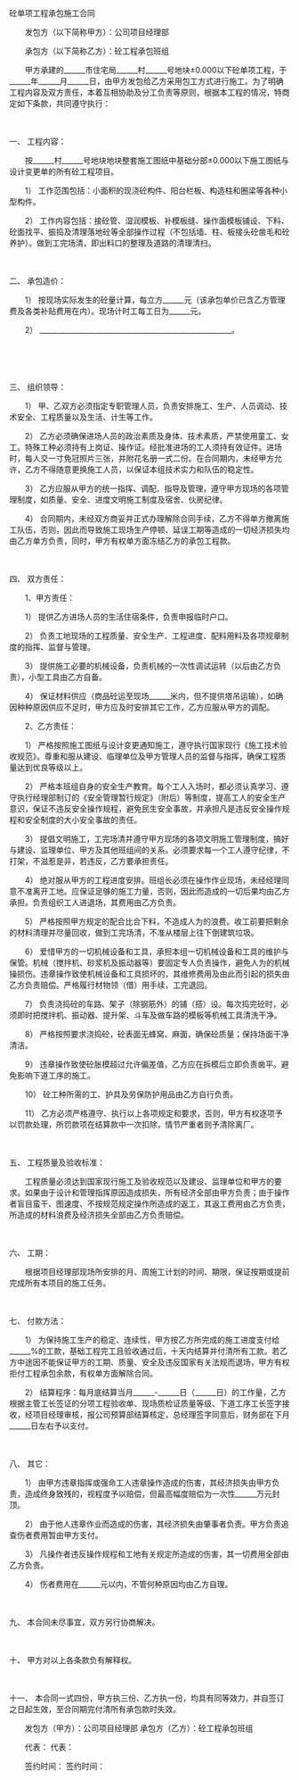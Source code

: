 



砼单项工程承包施工合同



 

　　发包方（以下简称甲方）：公司项目经理部

　　承包方（以下简称乙方）：砼工程承包班组　　

　　甲方承建的______市住宅局______村______号地块±0.000以下砼单项工程，于______年______月______日，由甲方发包给乙方采用包工方式进行施工。为了明确工程内容及双方责任，本着互相协助及分工负责等原则，根据本工程的情况，特商定如下条款，共同遵守执行：

　　

一、
工程内容：　　

　　按______村______号地块地块整套施工图纸中基础分部±0.000以下施工图纸与设计变更单的所有砼工程项目。　　

　　1） 工作范围包括：小面积的现浇砼构件、阳台栏板、构造柱和圈梁等各种小型构件。　　

　　2） 工作内容包括：接砼管、湿润模板、补模板缝、操作面模板铺设、下料、砼面找平、振捣及清理落地砼等全部操作过程（不包括墙、柱、板接头砼凿毛和砼养护）。做到工完场清，即出料口的整理及道路的清理清扫。

　　

二、
承包造价：　　

　　1） 按现场实际发生的砼量计算，每立方______元（该承包单价已含乙方管理费及各类补贴费用在内）。现场计时工每工日为______元。　　

　　2） ______________________________________________________。

　　

　　

三、
组织领导：　　

　　1） 甲、乙双方必须指定专职管理人员，负责安排施工、生产、人员调动、技术安全、工程质量以及生活、计生等工作。　　

　　2） 乙方必须确保进场人员的政治素质及身体、技术素质，严禁使用童工、女工。特殊工种必须持有上岗证、操作证。经批准进场的工人须持有效证件。进场时，每人交一寸免冠照片三张，并附花名册一式二份。在合同期内，未经甲方允许，乙方不得随意更换施工人员，以保证本组技术实力和队伍的稳定性。　　

　　3） 乙方应服从甲方的统一指挥、调配、指导及管理，遵守甲方现场的各项管理制度，如质量、安全、进度文明施工制度及宿舍、伙房纪律。　　

　　4） 合同期内，未经双方商妥并正式办理解除合同手续，乙方不得单方撤离施工队伍，否则，因此而导致施工现场生产停顿、延误工期等造成的一切经济损失均由乙方单方负责，同时，甲方有权单方面冻结乙方的承包工程款。

　　

四、
双方责任：　　

　　1、甲方责任：　　

　　1） 提供乙方进场人员的生活住宿条件，负责申报临时户口。　　

　　2） 负责工地现场的工程质量、安全生产、工程进度、配料用料及各项规章制度的指挥、监督与管理。　　

　　3） 提供施工必要的机械设备，负责机械的一次性调试运转（以后由乙方负责），小型工具由乙方自备。　　

　　4） 保证材料供应（商品砼运至现场______米内，但不提供塔吊运输），如确因种种原因供应不足时，甲方应及时安排其它工作，乙方应服从甲方的调配。　　

　　2、乙方责任：　　

　　1） 严格按照施工图纸与设计变更通知施工，遵守执行国家现行《施工技术验收规范》。尊重和服从建设、临理单位及甲方管理人员的监督与指挥，确保工程质量达到优良等级以上。

　　2） 严格本班组自身的安全生产教育。每个工人入场时，都必须认真学习、遵守执行经理部制订的《安全管理暂行规定》（附后）等制度，提高工人的安全生产意识，保证不违反安全操作规程，避免民生安全事故，并承担凡是违反安全操作规程和安全制度的大小安全事故的责任。　　

　　3） 提倡文明施工，工完场清并遵守甲方现场的各项文明施工管理制度，搞好与建设、监理单位、甲方及其他班组间的关系。必须要求每一个工人遵守纪律，不打架，不滋惹是非，若违反，乙方要承担责任。　　

　　4） 绝对服从甲方的工程进度安排。班组长必须在操作作业现场，未经经理同意不准离开工地。应保证足够的施工力量，否则，因此而造成的一切后果均由乙方承担。负责组织工人进退场，其费用由乙方负责。　　

　　5） 严格按照甲方规定的配合比合下料，不造成人为的浪费。收工前要把剩余的材料清理并尽量回收，做到工完场清，不准从楼层上往下倒建筑垃圾。　　

　　6） 爱惜甲方的一切机械设备和工具，承担本组一切机械设备和工具的维护与保管。机械（搅拌机、砂浆机及振动器等）要固定专人负责操作，避免人为的机械操损伤。违章操作致使机械设备和工具损坏的，其维修费用及由此而引起的损失由乙方负责赔偿。严格履行材物领（借）用手续，工完退回。　　

　　7） 负责浇捣砼的车路、架子（除钢筋外）的铺（搭）设。每次捣完砼时，必须即时把搅拌机、振动器、提升架、斗车及做车路的模板等机械工具清洗干净。　　

　　8） 严格按照要求浇捣砼，砼表面无蜂窝、麻面，确保砼质量；保持场面干净清洁。　　

　　9） 违章操作致使砼胀模超过允许偏差值，乙方应在拆模后立即负责凿平。避免影响下道工序的施工。　　

　　10） 砼工种所需的工、护具及劳保防护用品由乙方自行负责。　　

　　11） 乙方必须严格遵守、执行以上各项规定和要求，否则，甲方有权逐项予以罚款处理，所罚款项在结算款中一次扣除，情节严重者则予清除离厂。

　　

五、
工程质量及验收标准：　　

　　工程质量必须达到国家现行施工及验收规范以及建设、监理单位和甲方的要求。如果由于设计和管理指挥原因造成损失，所有经济全部由甲方负责；由于操作者盲目蛮干、图速度、不按规范规定操作所造成的返工，其返工费用由乙方负责，所造成的材料浪费及经济损失全部由乙方负责赔偿。

　　

六、
工期：　　

　　根据项目经理部现场所安排的月、周施工计划的时间、期限，保证按期或提前完成所有本项目的施工任务。

　　

七、
付款方法：　　

　　1） 为保持施工生产的稳定、连续性，甲方按乙方所完成的施工进度支付给______%的工款，基础工程完工且验收通过后，十天内结算并付清所有工款。若乙方中途因不能保证甲方的工期、质量、安全及违反国家有关法规而退场，甲方有权拒付工程承包余款，有权单方面解除合同。　　

　　2） 结算程序：每月底结算当月______-______日（______日）的工作量，乙方根据主管工长签证的分项工程验收单、现场质检证质量等级、下道工序工长签字接收，经项目经理审核，报公司预算部结算核定，总经理签字同意后，财务部在下月______日左右予以支付。

　　

八、
其它：　　

　　1） 由甲方违章指挥或强命工人违章操作造成的伤害，其经济损失由甲方负责，造成终身致残的，视程度予以赔偿，但最高幅度赔偿为一次性______万元封顶。　　

　　2） 由于他人违章作业而造成的伤害，其经济损失由肇事者负责。甲方负责追查伤者费用暂由甲方支付。　　

　　3） 凡操作者违反操作规程和工地有关规定所造成的伤害，其一切费用全部由乙方负责。　　

　　4） 伤者费用在______元以内，不管何种原因均由乙方自理。

　　

九、
本合同未尽事宜，双方另行协商解决。

　　

十、
甲方对以上各条款负有解释权。

　　

十一、
本合同一式四份，甲方执三份、乙方执一份，均具有同等效力，并自签订之日起生效，至合同期完付清所有承包款时失效。

　　发包方（甲方）：公司项目经理部 承包方（乙方）：砼工程承包班组

　　代表： 代表：

　　签约时间： 签约时间：

　　